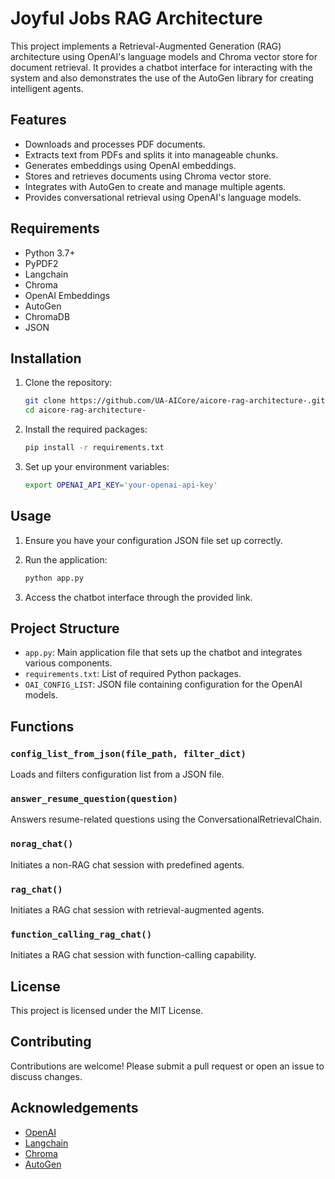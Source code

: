 # Joyful Jobs RAG Architecture

This project implements a Retrieval-Augmented Generation (RAG) architecture using OpenAI's language models and Chroma vector store for document retrieval. It provides a chatbot interface for interacting with the system and also demonstrates the use of the AutoGen library for creating intelligent agents.

## Features

- Downloads and processes PDF documents.
- Extracts text from PDFs and splits it into manageable chunks.
- Generates embeddings using OpenAI embeddings.
- Stores and retrieves documents using Chroma vector store.
- Integrates with AutoGen to create and manage multiple agents.
- Provides conversational retrieval using OpenAI's language models.

## Requirements

- Python 3.7+
- PyPDF2
- Langchain
- Chroma
- OpenAI Embeddings
- AutoGen
- ChromaDB
- JSON

## Installation

1. Clone the repository:

    ```sh
    git clone https://github.com/UA-AICore/aicore-rag-architecture-.git
    cd aicore-rag-architecture-
    ```

2. Install the required packages:

    ```sh
    pip install -r requirements.txt
    ```

3. Set up your environment variables:

    ```sh
    export OPENAI_API_KEY='your-openai-api-key'
    ```

## Usage

1. Ensure you have your configuration JSON file set up correctly.

2. Run the application:

    ```sh
    python app.py
    ```

3. Access the chatbot interface through the provided link.

## Project Structure

- `app.py`: Main application file that sets up the chatbot and integrates various components.
- `requirements.txt`: List of required Python packages.
- `OAI_CONFIG_LIST`: JSON file containing configuration for the OpenAI models.

## Functions

### `config_list_from_json(file_path, filter_dict)`

Loads and filters configuration list from a JSON file.

### `answer_resume_question(question)`

Answers resume-related questions using the ConversationalRetrievalChain.

### `norag_chat()`

Initiates a non-RAG chat session with predefined agents.

### `rag_chat()`

Initiates a RAG chat session with retrieval-augmented agents.

### `function_calling_rag_chat()`

Initiates a RAG chat session with function-calling capability.

## License

This project is licensed under the MIT License.

## Contributing

Contributions are welcome! Please submit a pull request or open an issue to discuss changes.

## Acknowledgements

- [OpenAI](https://openai.com/)
- [Langchain](https://langchain.com/)
- [Chroma](https://chroma.com/)
- [AutoGen](https://autogen.com/)
